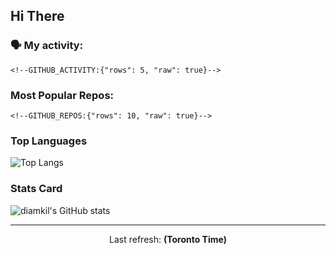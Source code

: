 ## Hi There

### 🗣 My activity:

```
<!--GITHUB_ACTIVITY:{"rows": 5, "raw": true}-->
```

### Most Popular Repos:

```
<!--GITHUB_REPOS:{"rows": 10, "raw": true}-->
```

### Top Languages

![Top Langs](https://github-readme-stats.vercel.app/api/top-langs/?username=diamkil&layout=compact&langs_count=10)

### Stats Card

![diamkil's GitHub stats](https://github-readme-stats.vercel.app/api?username=diamkil&count_private=true&show_icons=true)

---

<p align="center">
  Last refresh: 
  <b><!--TIMESTAMP:{"format": "dddd, MMMM Do YYYY, h:mm:ss", "tz": "America/Toronto"}--> (Toronto Time)</b>
</p>
